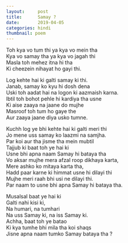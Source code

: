 ```yaml
---
layout:     post
title:      Samay ?
date:       2019-04-05
categories: hindi
thumbnail: poem
---
```


Toh kya vo tum thi ya kya vo mein tha  
Kya vo samay tha ya kya vo jagah thi  
Masla toh mehez itna hi tha  
Ki cheezein nihayat ho gayi thi.  

Log kehte hai ki galti samay ki thi.  
Janab, samay ko kyu hi dosh dena  
Uski toh aadat hai na logon ki aazmaish karna.  
Ibtil toh bohot pehle hi kardiya tha usne  
Ki aise zaaya na jaane do mujhe  
Masroof toh tum ho gaye the  
Aur zaaya jaane diya usko tumne.  

Kuchh log ye bhi kehte hai ki galti meri thi  
Jo mene uss samay ko laazmi na samjha.  
Par koi aur tha jisme tha mein mubtil  
Tajjub ki baat toh ye hai ki  
Usne bhi apna naam Samay hi bataya tha  
Vo aksar mujhe mera afzal roop dikhaya karta,  
Mere ashko ko mitaya karta tha,  
Hadd paar karne ki himmat usne hi dilayi thi  
Mujhe meri raah bhi usi ne dilayi thi.  
Par naam to usne bhi apna Samay hi bataya tha.  

Musalsal baat ye hai ki  
Galti nahi kisi ki,  
Na humari, na tumhari  
Na uss Samay ki, na iss Samay ki.  
Achha, baat toh ye batao  
Ki kya tumhe bhi mila tha koi shaqs  
Jisne apna naam tumko Samay bataya tha ?  